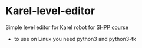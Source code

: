 # Karel-level-editor
Simple level editor for Karel robot for [SHPP course](https://programming.kr.ua/ua/courses#faq)

- to use on Linux you need python3 and python3-tk
